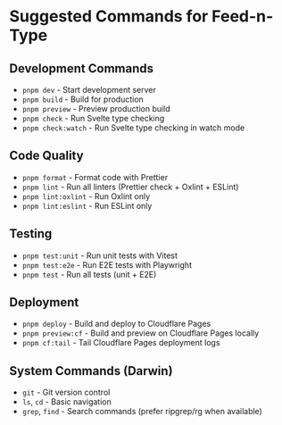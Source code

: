 # Suggested Commands for Feed-n-Type

## Development Commands

- `pnpm dev` - Start development server
- `pnpm build` - Build for production
- `pnpm preview` - Preview production build
- `pnpm check` - Run Svelte type checking
- `pnpm check:watch` - Run Svelte type checking in watch mode

## Code Quality

- `pnpm format` - Format code with Prettier
- `pnpm lint` - Run all linters (Prettier check + Oxlint + ESLint)
- `pnpm lint:oxlint` - Run Oxlint only
- `pnpm lint:eslint` - Run ESLint only

## Testing

- `pnpm test:unit` - Run unit tests with Vitest
- `pnpm test:e2e` - Run E2E tests with Playwright
- `pnpm test` - Run all tests (unit + E2E)

## Deployment

- `pnpm deploy` - Build and deploy to Cloudflare Pages
- `pnpm preview:cf` - Build and preview on Cloudflare Pages locally
- `pnpm cf:tail` - Tail Cloudflare Pages deployment logs

## System Commands (Darwin)

- `git` - Git version control
- `ls`, `cd` - Basic navigation
- `grep`, `find` - Search commands (prefer ripgrep/rg when available)

